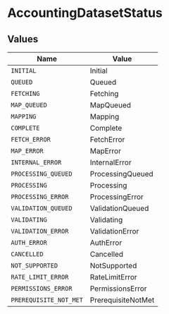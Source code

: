 # AccountingDatasetStatus


## Values

| Name                   | Value                  |
| ---------------------- | ---------------------- |
| `INITIAL`              | Initial                |
| `QUEUED`               | Queued                 |
| `FETCHING`             | Fetching               |
| `MAP_QUEUED`           | MapQueued              |
| `MAPPING`              | Mapping                |
| `COMPLETE`             | Complete               |
| `FETCH_ERROR`          | FetchError             |
| `MAP_ERROR`            | MapError               |
| `INTERNAL_ERROR`       | InternalError          |
| `PROCESSING_QUEUED`    | ProcessingQueued       |
| `PROCESSING`           | Processing             |
| `PROCESSING_ERROR`     | ProcessingError        |
| `VALIDATION_QUEUED`    | ValidationQueued       |
| `VALIDATING`           | Validating             |
| `VALIDATION_ERROR`     | ValidationError        |
| `AUTH_ERROR`           | AuthError              |
| `CANCELLED`            | Cancelled              |
| `NOT_SUPPORTED`        | NotSupported           |
| `RATE_LIMIT_ERROR`     | RateLimitError         |
| `PERMISSIONS_ERROR`    | PermissionsError       |
| `PREREQUISITE_NOT_MET` | PrerequisiteNotMet     |